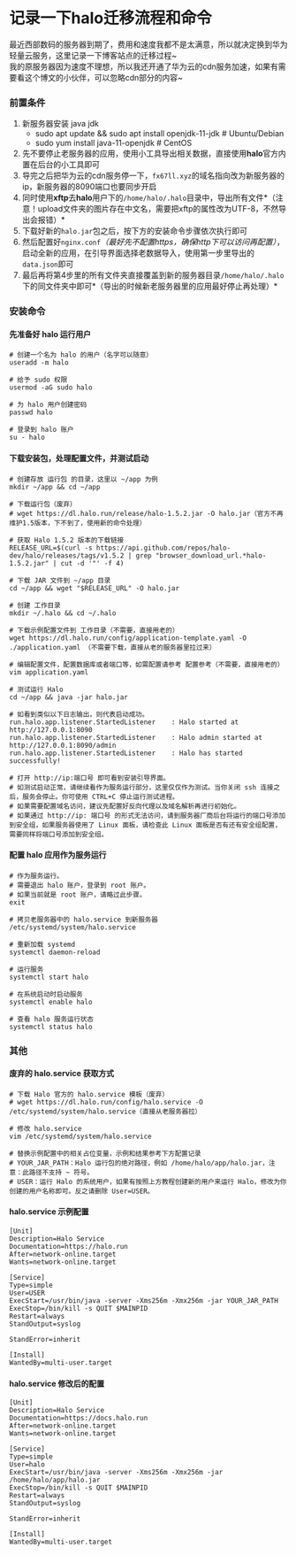 # 记录一下halo迁移流程和命令

最近西部数码的服务器到期了，费用和速度我都不是太满意，所以就决定换到华为轻量云服务，这里记录一下博客站点的迁移过程~  
我的原服务器因为速度不理想，所以我还开通了华为云的cdn服务加速，如果有需要看这个博文的小伙伴，可以忽略cdn部分的内容~  


### 前置条件
1. 新服务器安装 java jdk
	+ sudo apt update && sudo apt install openjdk-11-jdk  # Ubuntu/Debian
	+ sudo yum install java-11-openjdk                    # CentOS
2. 先不要停止老服务器的应用，使用小工具导出相关数据，直接使用**halo**官方内置在后台的小工具即可  
3. 导完之后把华为云的cdn服务停一下，`fx67ll.xyz`的域名指向改为新服务器的ip，新服务器的8090端口也要同步开启  
4. 同时使用**xftp**去**halo**用户下的`/home/halo/.halo`目录中，导出所有文件*（注意！upload文件夹的图片存在中文名，需要把xftp的属性改为UTF-8，不然导出会报错）*  
5. 下载好新的`halo.jar`包之后，按下方的安装命令步骤依次执行即可
6. 然后配置好`nginx.conf`*（最好先不配置https，确保http下可以访问再配置）*，启动全新的应用，在引导界面选择老数据导入，使用第一步里导出的`data.json`即可  
7. 最后再将第4步里的所有文件夹直接覆盖到新的服务器目录`/home/halo/.halo`下的同文件夹中即可*（导出的时候新老服务器里的应用最好停止再处理）*  


### 安装命令
#### 先准备好 halo 运行用户
```
# 创建一个名为 halo 的用户（名字可以随意）
useradd -m halo  

# 给予 sudo 权限
usermod -aG sudo halo  

# 为 halo 用户创建密码
passwd halo  

# 登录到 halo 账户
su - halo  
```

#### 下载安装包，处理配置文件，并测试启动
```
# 创建存放 运行包 的目录，这里以 ~/app 为例
mkdir ~/app && cd ~/app  

# 下载运行包（废弃）
# wget https://dl.halo.run/release/halo-1.5.2.jar -O halo.jar（官方不再维护1.5版本，下不到了，使用新的命令处理）  

# 获取 Halo 1.5.2 版本的下载链接
RELEASE_URL=$(curl -s https://api.github.com/repos/halo-dev/halo/releases/tags/v1.5.2 | grep "browser_download_url.*halo-1.5.2.jar" | cut -d '"' -f 4)  

# 下载 JAR 文件到 ~/app 目录
cd ~/app && wget "$RELEASE_URL" -O halo.jar  

# 创建 工作目录
mkdir ~/.halo && cd ~/.halo  

# 下载示例配置文件到 工作目录（不需要，直接用老的）
wget https://dl.halo.run/config/application-template.yaml -O ./application.yaml （不需要下载，直接从老的服务器里拉过来）  

# 编辑配置文件，配置数据库或者端口等，如需配置请参考 配置参考（不需要，直接用老的）
vim application.yaml  

# 测试运行 Halo
cd ~/app && java -jar halo.jar  

# 如看到类似以下日志输出，则代表启动成功。
run.halo.app.listener.StartedListener    : Halo started at         http://127.0.0.1:8090
run.halo.app.listener.StartedListener    : Halo admin started at   http://127.0.0.1:8090/admin
run.halo.app.listener.StartedListener    : Halo has started successfully!  

# 打开 http://ip:端口号 即可看到安装引导界面。
# 如测试启动正常，请继续看作为服务运行部分，这里仅仅作为测试。当你关闭 ssh 连接之后，服务会停止。你可使用 CTRL+C 停止运行测试进程。
# 如果需要配置域名访问，建议先配置好反向代理以及域名解析再进行初始化。
# 如果通过 http://ip: 端口号 的形式无法访问，请到服务器厂商后台将运行的端口号添加到安全组，如果服务器使用了 Linux 面板，请检查此 Linux 面板是否有还有安全组配置，需要同样将端口号添加到安全组。
```

#### 配置 halo 应用作为服务运行
```
# 作为服务运行。
# 需要退出 halo 账户，登录到 root 账户。
# 如果当前就是 root 账户，请略过此步骤。
exit  

# 拷贝老服务器中的 halo.service 到新服务器  
/etc/systemd/system/halo.service  

# 重新加载 systemd
systemctl daemon-reload  

# 运行服务
systemctl start halo  

# 在系统启动时启动服务
systemctl enable halo  
 
# 查看 halo 服务运行状态
systemctl status halo  
```


### 其他
#### 废弃的 halo.service 获取方式
```
# 下载 Halo 官方的 halo.service 模板（废弃）
# wget https://dl.halo.run/config/halo.service -O /etc/systemd/system/halo.service（直接从老服务器拉）

# 修改 halo.service
vim /etc/systemd/system/halo.service

# 替换示例配置中的相关占位变量，示例和结果参考下方配置记录  
# YOUR_JAR_PATH：Halo 运行包的绝对路径，例如 /home/halo/app/halo.jar，注意：此路径不支持 ~ 符号。
# USER：运行 Halo 的系统用户，如果有按照上方教程创建新的用户来运行 Halo，修改为你创建的用户名称即可。反之请删除 User=USER。
```

#### halo.service 示例配置
```
[Unit]
Description=Halo Service
Documentation=https://halo.run
After=network-online.target
Wants=network-online.target

[Service]
Type=simple
User=USER
ExecStart=/usr/bin/java -server -Xms256m -Xmx256m -jar YOUR_JAR_PATH
ExecStop=/bin/kill -s QUIT $MAINPID
Restart=always
StandOutput=syslog

StandError=inherit

[Install]
WantedBy=multi-user.target
```

#### halo.service 修改后的配置
```
[Unit]
Description=Halo Service
Documentation=https://docs.halo.run
After=network-online.target
Wants=network-online.target

[Service]
Type=simple
User=halo
ExecStart=/usr/bin/java -server -Xms256m -Xmx256m -jar /home/halo/app/halo.jar
ExecStop=/bin/kill -s QUIT $MAINPID
Restart=always
StandOutput=syslog

StandError=inherit

[Install]
WantedBy=multi-user.target
```